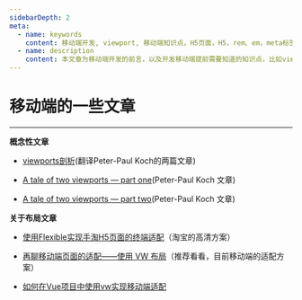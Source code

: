 ```yaml
---
sidebarDepth: 2
meta:
  - name: keywords
    content: 移动端开发, viewport, 移动端知识点，H5页面，H5，rem、em，meta标签，css媒体查询，@media
  - name: description
    content: 本文章为移动端开发的前言，以及开发移动端提前需要知道的知识点，比如viewport css单位如：px、rem、em、vh、vw，以及css媒体查询@media和移动端常用的meta标签。
---
```


# 移动端的一些文章
---



**概念性文章**

- [viewports剖析](http://www.w3cplus.com/css/viewports.html)(翻译Peter-Paul Koch的两篇文章)

- [A tale of two viewports — part one](https://www.quirksmode.org/mobile/viewports2.html)(Peter-Paul Koch 文章)
- [A tale of two viewports — part two](https://www.quirksmode.org/mobile/viewports2.html)(Peter-Paul Koch 文章)

**关于布局文章**

- [使用Flexible实现手淘H5页面的终端适配](https://github.com/amfe/article/issues/17)（淘宝的高清方案）

- [再聊移动端页面的适配——使用 VW 布局](https://www.w3cplus.com/css/vw-for-layout.html)（推荐看看，目前移动端的适配方案）

- [如何在Vue项目中使用vw实现移动端适配]()